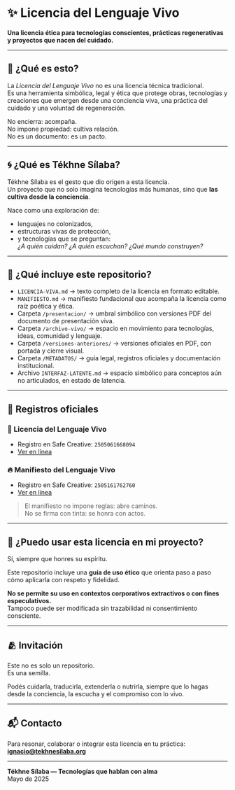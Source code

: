 # ✨ Licencia del Lenguaje Vivo

**Una licencia ética para tecnologías conscientes, prácticas regenerativas y proyectos que nacen del cuidado.**

---

## 🌱 ¿Qué es esto?

La *Licencia del Lenguaje Vivo* no es una licencia técnica tradicional.  
Es una herramienta simbólica, legal y ética que protege obras, tecnologías y creaciones que emergen desde una conciencia viva, una práctica del cuidado y una voluntad de regeneración.

No encierra: acompaña.  
No impone propiedad: cultiva relación.  
No es un documento: es un pacto.

---

## 🌀 ¿Qué es Tékhne Sílaba?

Tékhne Sílaba es el gesto que dio origen a esta licencia.  
Un proyecto que no solo imagina tecnologías más humanas, sino que **las cultiva desde la conciencia**.

Nace como una exploración de:
- lenguajes no colonizados,
- estructuras vivas de protección,
- y tecnologías que se preguntan:  
  *¿A quién cuidan? ¿A quién escuchan? ¿Qué mundo construyen?*

---

## 🍃 ¿Qué incluye este repositorio?

- `LICENCIA-VIVA.md` → texto completo de la licencia en formato editable.
- `MANIFIESTO.md` → manifiesto fundacional que acompaña la licencia como raíz poética y ética.
- Carpeta `/presentacion/` → umbral simbólico con versiones PDF del documento de presentación viva.
- Carpeta `/archivo-vivo/` → espacio en movimiento para tecnologías, ideas, comunidad y lenguaje.
- Carpeta `/versiones-anteriores/` → versiones oficiales en PDF, con portada y cierre visual.
- Carpeta `/METADATOS/` → guía legal, registros oficiales y documentación institucional.
- Archivo `INTERFAZ-LATENTE.md` → espacio simbólico para conceptos aún no articulados, en estado de latencia.

---

## 📄 Registros oficiales

### 🧾 Licencia del Lenguaje Vivo
- Registro en Safe Creative: `2505061668094`  
- [Ver en línea](https://www.safecreative.org/work/2505061668094)

### 🔥 Manifiesto del Lenguaje Vivo
- Registro en Safe Creative: `2505161762760`  
- [Ver en línea](https://www.safecreative.org/work/2505161762760)

> El manifiesto no impone reglas: abre caminos.  
> No se firma con tinta: se honra con actos.

---

## 🤲 ¿Puedo usar esta licencia en mi proyecto?

Sí, siempre que honres su espíritu.

Este repositorio incluye una **guía de uso ético** que orienta paso a paso cómo aplicarla con respeto y fidelidad.

**No se permite su uso en contextos corporativos extractivos o con fines especulativos.**  
Tampoco puede ser modificada sin trazabilidad ni consentimiento consciente.

---

## 🫂 Invitación

Este no es solo un repositorio.  
Es una semilla.

Podés cuidarla, traducirla, extenderla o nutrirla, siempre que lo hagas desde la conciencia, la escucha y el compromiso con lo vivo.

---

## 📬 Contacto

Para resonar, colaborar o integrar esta licencia en tu práctica:  
**ignacio@tekhnesilaba.org**

---

**Tékhne Sílaba — Tecnologías que hablan con alma**  
Mayo de 2025
